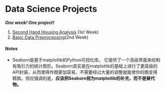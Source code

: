 # Data Science Projects
***One week! One project!***

1. [Second Hand Housing Analysis](https://github.com/AlanConstantine/DataScienceProjects/tree/master/1_SecondHandHousing) (1st Week)
2. [Basic Data Preprocessing](https://github.com/AlanConstantine/DataScienceProjects/tree/master/2_BasicDataPreprocessing)(2nd Week)

#### Notes
* Seaborn是基于matplotlib的Python可视化库。 它提供了一个高级界面来绘制有吸引力的统计图形。Seaborn其实是在matplotlib的基础上进行了更高级的API封装，从而使得作图更加容易，不需要经过大量的调整就能使你的图变得精致。但应强调的是，**应该把Seaborn视为matplotlib的补充，而不是替代物。**
